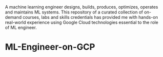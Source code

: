 A machine learning engineer designs, builds, produces, optimizes, operates and maintains ML systems. This repository of a curated collection of on-demand courses, labs and skills credentials has provided me with hands-on real-world experience using Google Cloud technologies essential to the role of ML engineer.

# ML-Engineer-on-GCP
